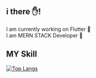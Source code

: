 ## i there ✋!   
I am currently working on Flutter :metal:  
I am  MERN STACK Developer :muscle:   


## MY Skill


[![Top Langs](https://github-readme-stats.vercel.app/api/top-langs/?username=anuraghazra&layout=compact)](https://github.com/anuraghazra/github-readme-stats)
